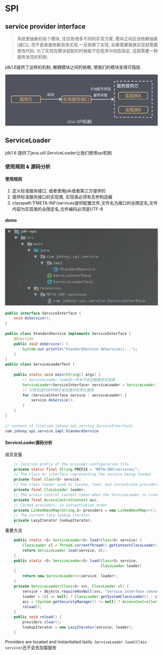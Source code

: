# SPI

## service provider interface

> 系统里抽象的各个模块, 往往有很多不同的实现方案, 模块之间应该依赖抽象(接口), 而不是直接依赖具体实现.一旦依赖了实现, 如果需要替换实现就需要更改代码. 为了实现在模块装配的时候能不在程序中动态指定, 这就需要一种服务发现的机制.

jdk1.6提供了这样的机制, 解耦模块之间的依赖, 使我们的模块变得可插拔.

![java SPI机制](images/spi-1.png)

## ServiceLoader

jdk1.6 提供了java.util.ServiceLoader让我们使用spi机制

### 使用规则 & 源码分析

#### 使用规则

1. 定义标准服务接口, 或者使用jdk或者第三方提供的
2. 提供标准服务接口的实现类, 实现类必须有无参构造器
3. classpath下META-INF/services提供配置文件,文件名为接口的全限定名,文件内容为实现类的全限定名,文件编码必须是UTF-8

#### demo

![示例机构](images/spi-2.png)

```java
public interface ServiceInterface {
    void doService();
}

public class StandardService implements ServiceInterface {
    @Override
    public void doService() {
        System.out.println("StandardService deService()...");
    }
}
public class ServiceLoaderTest {

    public static void main(String[] args) {
        // ServiceLoader.load这一步并不会加载服务实现类
        ServiceLoader<ServiceInterface> serviceLoader = ServiceLoader.load(ServiceInterface.class);
        // 只有在迭代的时候才会加载并实例化服务
        for (ServiceInterface service : serviceLoader) {
            service.doService();
        }
    }
}

// content of file(com.johnny.spi.service.ServiceInterface)
com.johnny.spi.service.impl.StandardService
```



#### ServiceLoader源码分析

成员变量

```java
    // location prefix of the provider-configuration file
    private static final String PREFIX = "META-INF/services/";
    // The class or interface representing the service being loaded
    private final Class<S> service;
    // The class loader used to locate, load, and instantiate providers
    private final ClassLoader loader;
    // The access control context taken when the ServiceLoader is created
    private final AccessControlContext acc;
    // Cached providers, in instantiation order
    private LinkedHashMap<String,S> providers = new LinkedHashMap<>();
    // The current lazy-lookup iterator
    private LazyIterator lookupIterator;
```

重要方法

```java
	public static <S> ServiceLoader<S> load(Class<S> service) {
        ClassLoader cl = Thread.currentThread().getContextClassLoader();
        return ServiceLoader.load(service, cl);
    }
    public static <S> ServiceLoader<S> load(Class<S> service,
                                            ClassLoader loader)
    {
        return new ServiceLoader<>(service, loader);
    }
    private ServiceLoader(Class<S> svc, ClassLoader cl) {
        service = Objects.requireNonNull(svc, "Service interface cannot be null");
        loader = (cl == null) ? ClassLoader.getSystemClassLoader() : cl;
        acc = (System.getSecurityManager() != null) ? AccessController.getContext() : null;
        reload();
    }
    public void reload() {
        providers.clear();
        lookupIterator = new LazyIterator(service, loader);
    }
```

Providers are located and instantiated lazily .`ServiceLoader.load(Class service)`还不会去加载服务

